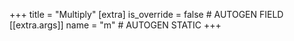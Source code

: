 +++
title = "Multiply"
[extra]
is_override = false # AUTOGEN FIELD
[[extra.args]]
name = "m" # AUTOGEN STATIC
+++